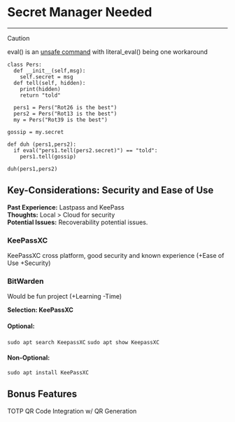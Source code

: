
# Secret Manager Needed

---

> [!CAUTION]  
> eval() is an [unsafe command](https://www.codiga.io/blog/python-eval/) with literal_eval() being one workaround

```
class Pers:
  def __init__(self,msg):
    self.secret = msg
  def tell(self, hidden):
    print(hidden)
    return "told"

  pers1 = Pers("Rot26 is the best")
  pers2 = Pers("Rot13 is the best")
  my = Pers("Rot39 is the best")

gossip = my.secret

def duh (pers1,pers2):
  if eval("pers1.tell(pers2.secret)") == "told":
    pers1.tell(gossip)

duh(pers1,pers2)
```

## Key-Considerations: Security and Ease of Use
**Past Experience:** Lastpass and KeePass\
**Thoughts:** Local > Cloud for security\
**Potential Issues:** Recoverability potential issues.

### KeePassXC
KeePassXC cross platform, good security and known experience (+Ease of Use +Security)

### BitWarden
Would be fun project (+Learning -Time)

**Selection: KeePassXC**

#### Optional:
`sudo apt search KeepassXC`
`sudo apt show KeepassXC`
#### Non-Optional:
`sudo apt install KeePassXC`

## Bonus Features
TOTP QR Code Integration w/ QR Generation
